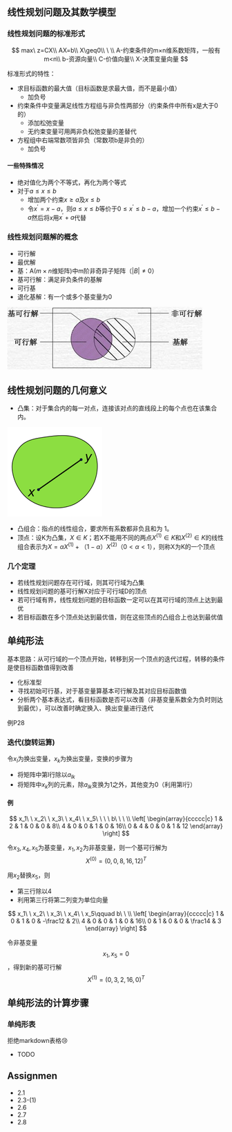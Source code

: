 ## 线性规划问题及其数学模型

### 线性规划问题的标准形式

$$
max\ z=CX\\
AX=b\\
X\geq0\\
\ \\
A-约束条件的m×n维系数矩阵，一般有m<n\\
b-资源向量\\
C-价值向量\\
X-决策变量向量
$$

标准形式的特性：

- 求目标函数的最大值（目标函数是求最大值，而不是最小值）
  - 加负号
- 约束条件中变量满足线性方程组与非负性两部分（约束条件中所有x是大于0的）
  - 添加松弛变量
  - 无约束变量可用两非负松弛变量的差替代
- 方程组中右端常数项皆非负（常数项b是非负的）
  - 加负号

#### 一些特殊情况

- 绝对值化为两个不等式，再化为两个等式
- 对于$a\le x\le b$
  - 增加两个约束$x\ge a$及$x\le b$
  - 令$x^{'}=x-a$，则$a\le x\le b$等价于$0\le x^{'}\le b-a$，增加一个约束$x^{'}\le b-a$然后将$x$用$x^{'}+a$代替

### 线性规划问题解的概念

- 可行解
- 最优解
- 基：A($m×n$维矩阵)中m阶非奇异子矩阵（$|B|\neq 0$）
- 基可行解：满足非负条件的基解
- 可行基
- 退化基解：有一个或多个基变量为0

![img](ch2.assets/v2-7abe0764edfa9abef9a29a17c2f8b837_hd.jpg)

## 线性规划问题的几何意义

- 凸集：对于集合内的每一对点，连接该对点的直线段上的每个点也在该集合内。

![Convex_polygon_illustration1.svg-1567414761776](ch2.assets/Convex_polygon_illustration1.svg-1567414761776.png)

- 凸组合：指点的线性组合，要求所有系数都非负且和为 1。
- 顶点：设K为凸集，$X\in K$；若X不能用不同的两点$X^{(1)}\in K$和$X^{(2)}\in K$的线性组合表示为$X=\alpha X^{(1)}+（1-\alpha）X^{(2)}（0 < \alpha < 1）$，则称X为K的一个顶点

### 几个定理

- 若线性规划问题存在可行域，则其可行域为凸集
- 线性规划问题的基可行解X对应于可行域D的顶点
- 若可行域有界，线性规划问题的目标函数一定可以在其可行域的顶点上达到最优
- 若目标函数在多个顶点处达到最优值，则在这些顶点的凸组合上也达到最优值

## 单纯形法

基本思路：从可行域的一个顶点开始，转移到另一个顶点的迭代过程，转移的条件是使目标函数值得到改善



- 化标准型
- 寻找初始可行基，对于基变量算基本可行解及其对应目标函数值
- 分析两个基本表达式，看目标函数是否可以改善（非基变量系数全为负时则达到最优），可以改善时确定换入、换出变量进行迭代

例P28

### 迭代(旋转运算)

令$x_l$为换出变量，$x_k$为换出变量，变换的步骤为

- 将矩阵中第l行除以$a_{lk}$
- 将矩阵中$x_k$列的元素，除$a_{lk}$变换为1之外，其他变为0（利用第l行）

#### 例

$$
x_1\ \  x_2\ \  x_3\ \  x_4\ \  x_5\ \ \ \ b\ \ \ \\
\left[
    \begin{array}{ccccc|c}
      1 & 2 & 1 & 0 & 0 & 8\\
      4 & 0 & 0 & 1 & 0 & 16\\
      0 & 4 & 0 & 0 & 1 & 12
    \end{array}
\right]
$$

令$x_3,x_4,x_5$为基变量，$x_1,x_2$为非基变量，则一个基可行解为
$$
X^{(0)}=(0,0,8,16,12)^T
$$


用$x_2$替换$x_5$，则

- 第三行除以4
- 利用第三行将第二列变为单位向量

$$
x_1\ \  x_2\ \  x_3\ \  x_4\ \  x_5\qquad b\ \ \\
\left[
    \begin{array}{ccccc|c}
      1 & 0 & 1 & 0 & -\frac12 & 2\\
      4 & 0 & 0 & 1 & 0 & 16\\
      0 & 1 & 0 & 0 & \frac14 & 3
    \end{array}
\right]
$$

令非基变量$$x_1,x_5=0$$，得到新的基可行解
$$
X^{(1)}=(0,3,2,16,0)^T
$$


## 单纯形法的计算步骤

### 单纯形表

拒绝markdown表格:cry:

- TODO

## Assignmen

- 2.1
- 2.3-(1)
- 2.6
- 2.7
- 2.8